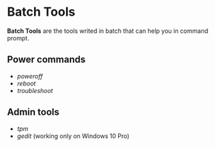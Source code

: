 # Batch Tools

**Batch Tools** are the tools writed in batch that can help you in command prompt.


## Power commands
- _poweroff_
- _reboot_
- _troubleshoot_

## Admin tools
- _tpm_
- _gedit_ (working only on Windows 10 Pro)
